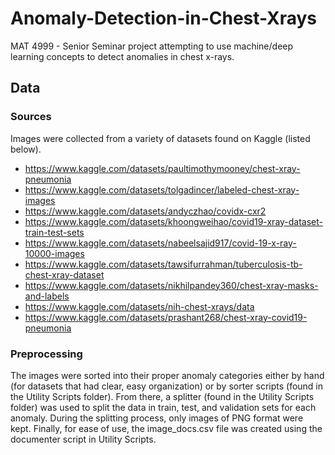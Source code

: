 # Anomaly-Detection-in-Chest-Xrays
MAT 4999 - Senior Seminar project attempting to use machine/deep learning concepts to detect anomalies in chest x-rays.

## Data
### Sources
Images were collected from a variety of datasets found on Kaggle (listed below).
- https://www.kaggle.com/datasets/paultimothymooney/chest-xray-pneumonia
- https://www.kaggle.com/datasets/tolgadincer/labeled-chest-xray-images
- https://www.kaggle.com/datasets/andyczhao/covidx-cxr2
- https://www.kaggle.com/datasets/khoongweihao/covid19-xray-dataset-train-test-sets
- https://www.kaggle.com/datasets/nabeelsajid917/covid-19-x-ray-10000-images
- https://www.kaggle.com/datasets/tawsifurrahman/tuberculosis-tb-chest-xray-dataset
- https://www.kaggle.com/datasets/nikhilpandey360/chest-xray-masks-and-labels
- https://www.kaggle.com/datasets/nih-chest-xrays/data
- https://www.kaggle.com/datasets/prashant268/chest-xray-covid19-pneumonia
### Preprocessing
The images were sorted into their proper anomaly categories either by hand (for datasets that had clear, easy organization) or by sorter scripts (found in the Utility Scripts folder). From there, a splitter (found in the Utility Scripts folder) was used to split the data in train, test, and validation sets for each anomaly. During the splitting process, only images of PNG format were kept. Finally, for ease of use, the image_docs.csv file was created using the documenter script in Utility Scripts.